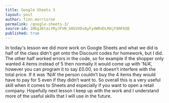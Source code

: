 ```yaml
---
title: Google Sheets 3
layout: post
author: finn.morrisroe
permalink: /google-sheets-3/
source-id: 1Hbg36taiYRyJFVN_bOGVXDvAyFy4WRdOLM4jF8NFKQE
published: true
---
```

In today's lesson we did more work on Google Sheets and what we did is half of the class didn't get onto the Discount codes for homework, but I did. The other half worked errors in the code, so for example if the shopper only wanted 4 items instead of 5 then normally it would come up with 'N/A’, however you can program it to say £0.00, so it doesn’t interfere with the total price. If it was ‘N/A’ the person couldn’t buy the 4 items they would have to pay for 5 even if they didn’t want to. So overall this is a very useful skill when it comes to Sheets and especially if you want to open a retail company. Hopefully next lesson I keep up with the work and I understand more of the useful skills that I will use in the future.

